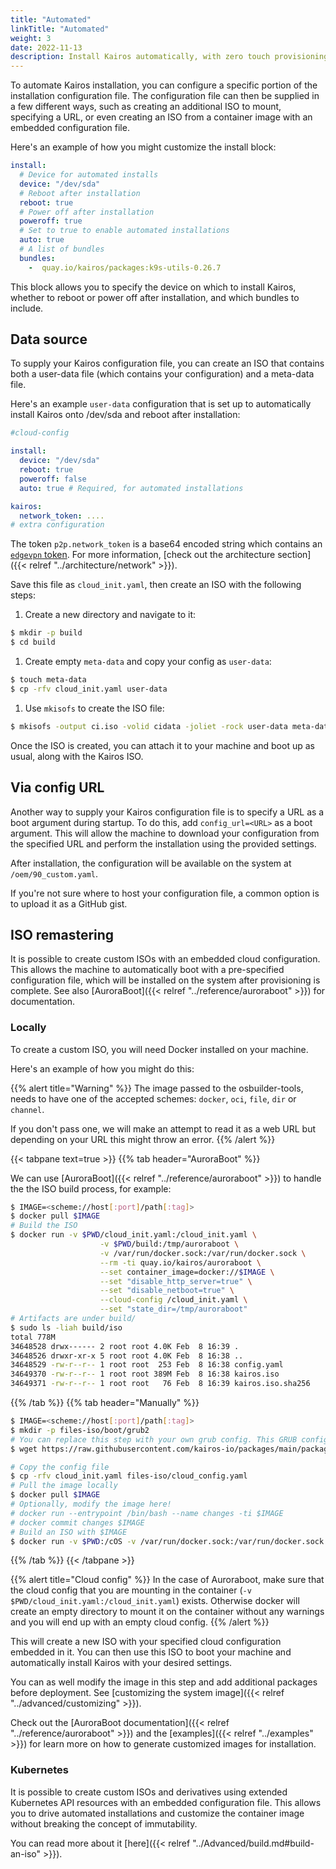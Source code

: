 ```yaml
---
title: "Automated"
linkTitle: "Automated"
weight: 3
date: 2022-11-13
description: Install Kairos automatically, with zero touch provisioning
---
```


To automate Kairos installation, you can configure a specific portion of the installation configuration file. The configuration file can then be supplied in a few different ways, such as creating an additional ISO to mount, specifying a URL, or even creating an ISO from a container image with an embedded configuration file.

Here's an example of how you might customize the install block:

```yaml
install:
  # Device for automated installs
  device: "/dev/sda"
  # Reboot after installation
  reboot: true
  # Power off after installation
  poweroff: true
  # Set to true to enable automated installations
  auto: true
  # A list of bundles
  bundles:
    -  quay.io/kairos/packages:k9s-utils-0.26.7
```

This block allows you to specify the device on which to install Kairos, whether to reboot or power off after installation, and which bundles to include.

## Data source

To supply your Kairos configuration file, you can create an ISO that contains both a user-data file (which contains your configuration) and a meta-data file.

Here's an example `user-data` configuration that is set up to automatically install Kairos onto /dev/sda and reboot after installation:

```yaml
#cloud-config

install:
  device: "/dev/sda"
  reboot: true
  poweroff: false
  auto: true # Required, for automated installations

kairos:
  network_token: ....
# extra configuration
```

The token `p2p.network_token` is a base64 encoded string which
contains an [`edgevpn` token](https://github.com/mudler/edgevpn/blob/master/docs/content/en/docs/Concepts/Token/_index.md). For more information, [check out the architecture section]({{< relref "../architecture/network" >}}).

Save this file as `cloud_init.yaml`, then create an ISO with the following steps:

1. Create a new directory and navigate to it:
```bash
$ mkdir -p build
$ cd build
```
1. Create empty `meta-data` and copy your config as `user-data`:
```bash
$ touch meta-data
$ cp -rfv cloud_init.yaml user-data
```
1. Use `mkisofs` to create the ISO file:
```bash
$ mkisofs -output ci.iso -volid cidata -joliet -rock user-data meta-data
```

Once the ISO is created, you can attach it to your machine and boot up as usual, along with the Kairos ISO.

## Via config URL

Another way to supply your Kairos configuration file is to specify a URL as a boot argument during startup. To do this, add `config_url=<URL>` as a boot argument. This will allow the machine to download your configuration from the specified URL and perform the installation using the provided settings.

After installation, the configuration will be available on the system at `/oem/90_custom.yaml`.

If you're not sure where to host your configuration file, a common option is to upload it as a GitHub gist.

## ISO remastering

It is possible to create custom ISOs with an embedded cloud configuration. This allows the machine to automatically boot with a pre-specified configuration file, which will be installed on the system after provisioning is complete. See also [AuroraBoot]({{< relref "../reference/auroraboot" >}}) for documentation.

### Locally

To create a custom ISO, you will need Docker installed on your machine. 

Here's an example of how you might do this:

{{% alert title="Warning" %}}
The image passed to the osbuilder-tools, needs to have one of the accepted schemes: `docker`, `oci`, `file`, `dir` or `channel`.

If you don't pass one, we will make an attempt to read it as a web URL but depending on your URL this might throw an error.
{{% /alert %}}

{{< tabpane text=true  >}}
{{% tab header="AuroraBoot" %}}

We can use [AuroraBoot]({{< relref "../reference/auroraboot" >}}) to handle the the ISO build process, for example:

```bash
$ IMAGE=<scheme://host[:port]/path[:tag]>
$ docker pull $IMAGE
# Build the ISO
$ docker run -v $PWD/cloud_init.yaml:/cloud_init.yaml \
                    -v $PWD/build:/tmp/auroraboot \
                    -v /var/run/docker.sock:/var/run/docker.sock \
                    --rm -ti quay.io/kairos/auroraboot \
                    --set container_image=docker://$IMAGE \
                    --set "disable_http_server=true" \
                    --set "disable_netboot=true" \
                    --cloud-config /cloud_init.yaml \
                    --set "state_dir=/tmp/auroraboot"
# Artifacts are under build/
$ sudo ls -liah build/iso
total 778M
34648528 drwx------ 2 root root 4.0K Feb  8 16:39 .
34648526 drwxr-xr-x 5 root root 4.0K Feb  8 16:38 ..
34648529 -rw-r--r-- 1 root root  253 Feb  8 16:38 config.yaml
34649370 -rw-r--r-- 1 root root 389M Feb  8 16:38 kairos.iso
34649371 -rw-r--r-- 1 root root   76 Feb  8 16:39 kairos.iso.sha256
```
{{% /tab %}}
{{% tab header="Manually" %}}

```bash
$ IMAGE=<scheme://host[:port]/path[:tag]>
$ mkdir -p files-iso/boot/grub2
# You can replace this step with your own grub config. This GRUB configuration is the boot menu of the ISO
$ wget https://raw.githubusercontent.com/kairos-io/packages/main/packages/livecd/grub2/config/grub_live_bios.cfg -O files-iso/boot/grub2/grub.cfg

# Copy the config file
$ cp -rfv cloud_init.yaml files-iso/cloud_config.yaml
# Pull the image locally
$ docker pull $IMAGE
# Optionally, modify the image here!
# docker run --entrypoint /bin/bash --name changes -ti $IMAGE
# docker commit changes $IMAGE
# Build an ISO with $IMAGE
$ docker run -v $PWD:/cOS -v /var/run/docker.sock:/var/run/docker.sock -i --rm quay.io/kairos/osbuilder-tools:latest --name "custom-iso" --debug build-iso --date=false --overlay-iso /cOS/files-iso $IMAGE --output /cOS/
```
{{% /tab %}}
{{< /tabpane >}}

{{% alert title="Cloud config" %}}
In the case of Auroraboot, make sure that the cloud config that you are mounting in the container (`-v $PWD/cloud_init.yaml:/cloud_init.yaml`) exists. Otherwise docker will create an empty directory to mount it on the container without any warnings and you will end up with an empty cloud config.
{{% /alert %}}


This will create a new ISO with your specified cloud configuration embedded in it. You can then use this ISO to boot your machine and automatically install Kairos with your desired settings.

You can as well modify the image in this step and add additional packages before deployment. See [customizing the system image]({{< relref "../advanced/customizing" >}}).

Check out the [AuroraBoot documentation]({{< relref "../reference/auroraboot" >}}) and the [examples]({{< relref "../examples" >}}) for learn more on how to generate customized images for installation.

### Kubernetes

It is possible to create custom ISOs and derivatives using extended Kubernetes API resources with an embedded configuration file. This allows you to drive automated installations and customize the container image without breaking the concept of immutability.

You can read more about it [here]({{< relref "../Advanced/build.md#build-an-iso" >}}).
